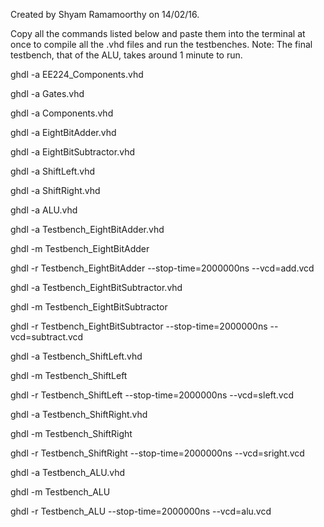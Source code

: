 Created by Shyam Ramamoorthy on 14/02/16.


Copy all the commands listed below and paste them into the terminal at once to compile all the .vhd files and run the testbenches. 
Note: The final testbench, that of the ALU, takes around 1 minute to run. 

ghdl -a EE224_Components.vhd

ghdl -a Gates.vhd

ghdl -a Components.vhd

ghdl -a EightBitAdder.vhd

ghdl -a EightBitSubtractor.vhd

ghdl -a ShiftLeft.vhd

ghdl -a ShiftRight.vhd

ghdl -a ALU.vhd

ghdl -a Testbench_EightBitAdder.vhd

ghdl -m Testbench_EightBitAdder

ghdl -r Testbench_EightBitAdder --stop-time=2000000ns --vcd=add.vcd

ghdl -a Testbench_EightBitSubtractor.vhd

ghdl -m Testbench_EightBitSubtractor

ghdl -r Testbench_EightBitSubtractor --stop-time=2000000ns --vcd=subtract.vcd

ghdl -a Testbench_ShiftLeft.vhd

ghdl -m Testbench_ShiftLeft

ghdl -r Testbench_ShiftLeft --stop-time=2000000ns --vcd=sleft.vcd

ghdl -a Testbench_ShiftRight.vhd

ghdl -m Testbench_ShiftRight

ghdl -r Testbench_ShiftRight --stop-time=2000000ns --vcd=sright.vcd

ghdl -a Testbench_ALU.vhd

ghdl -m Testbench_ALU

ghdl -r Testbench_ALU --stop-time=2000000ns --vcd=alu.vcd


